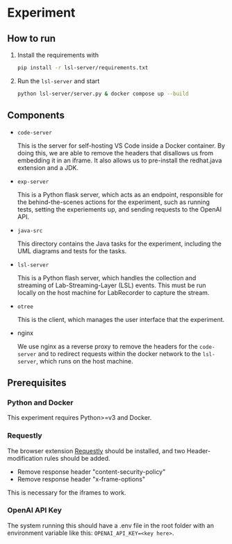 # Experiment

## How to run

1. Install the requirements with

   ```sh
   pip install -r lsl-server/requirements.txt
   ```

2. Run the `lsl-server` and start

   ```sh
   python lsl-server/server.py & docker compose up --build
   ```

## Components

- `code-server`

  This is the server for self-hosting VS Code inside a Docker container. By doing this, we are able to remove the headers that disallows us from embedding it in an iframe. It also allows us to pre-install the redhat.java extension and a JDK.

- `exp-server`

  This is a Python flask server, which acts as an endpoint, responsible for the behind-the-scenes actions for the experiment, such as running tests, setting the experiements up, and sending requests to the OpenAI API.

- `java-src`

  This directory contains the Java tasks for the experiment, including the UML diagrams and tests for the tasks.

- `lsl-server`

  This is a Python flash server, which handles the collection and streaming of Lab-Streaming-Layer (LSL) events. This must be run locally on the host machine for LabRecorder to capture the stream.

- `otree`

  This is the client, which manages the user interface that the experiment.

- nginx

  We use nginx as a reverse proxy to remove the headers for the `code-server` and to redirect requests within the docker network to the `lsl-server`, which runs on the host machine.

## Prerequisites

### Python and Docker

This experiment requires Python>=v3 and Docker.

### Requestly

The browser extension [Requestly](https://chromewebstore.google.com/detail/requestly-free-api-testin/mdnleldcmiljblolnjhpnblkcekpdkpa?hl=en) should be installed, and two Header-modification rules should be added.

- Remove response header "content-security-policy"
- Remove response header "x-frame-options"

This is necessary for the iframes to work.

### OpenAI API Key

The system running this should have a .env file in the root folder with an environment variable like this: `OPENAI_API_KEY=<key here>`.
